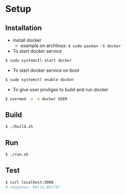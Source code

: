 # Setup

## Installation

- Install docker
  - example on archlinux: `$ sudo pacman -S docker`
- To start docker service
```zsh
$ sudo systemctl start docker
```
- To start docker service on boot
```zsh
$ sudo systemctl enable docker
```
- To give user privliges to build and run docker
```zsh
$ usermod -a -G docker USER
```

## Build

```zsh
$ ./build.sh
```


## Run

```zsh
$ ./run.sh
```


## Test

```zsh
$ curl localhost:5000
# response: Hello World!
```
